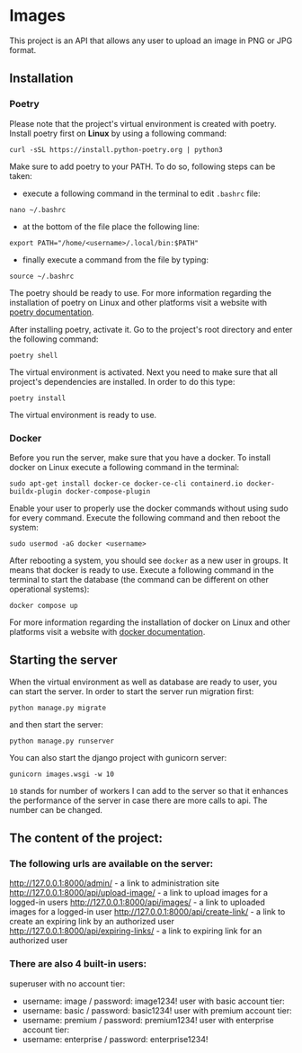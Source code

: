 # Images
This project is an API that allows any user to upload an image in PNG or JPG format.

## Installation

### Poetry
Please note that the project's virtual environment is created with poetry. Install poetry first on **Linux** by using a following command:

```shell
curl -sSL https://install.python-poetry.org | python3
```

Make sure to add poetry to your PATH. To do so, following steps can be taken:

- execute a following command in the terminal to edit `.bashrc` file:
```shell
nano ~/.bashrc
```
- at the bottom of the file place the following line:
```shell
export PATH="/home/<username>/.local/bin:$PATH"
```
- finally execute a command from the file by typing:
```shell
source ~/.bashrc
```
The poetry should be ready to use. For more information regarding the installation of poetry on Linux and other platforms visit a website with [poetry documentation](https://python-poetry.org/docs/).

After installing poetry, activate it. Go to the project's root directory and enter the following command:
```shell
poetry shell
```

The virtual environment is activated. Next you need to make sure that all project's dependencies are installed. In order to do this type:

```shell
poetry install
```

The virtual environment is ready to use.

### Docker

Before you run the server, make sure that you have a docker. To install docker on Linux execute a following command in the terminal:

```shell
sudo apt-get install docker-ce docker-ce-cli containerd.io docker-buildx-plugin docker-compose-plugin
```
Enable your user to properly use the docker commands without using sudo for every command. Execute the following command and then reboot the system:

```shell
sudo usermod -aG docker <username>
```
After rebooting a system, you should see `docker` as a new user in groups. It means that docker is ready to use. Execute a following command in the terminal to start the database (the command can be different on other operational systems):

```shell
docker compose up
```

For more information regarding the installation of docker on Linux and other platforms visit a website with [docker documentation](https://docs.docker.com/engine/install/).

## Starting the server

When the virtual environment as well as database are ready to user, you can start the server. In order to start the server run migration first:

```shell
python manage.py migrate
```

and then start the server:

```shell
python manage.py runserver
```

You can also start the django project with gunicorn server:
```shel
gunicorn images.wsgi -w 10
```
`10` stands for number of workers I can add to the server so that it enhances the performance of the server in case there are more calls to api. The number can be changed.

## The content of the project:

### The following urls are available on the server:

http://127.0.0.1:8000/admin/ - a link to administration site
http://127.0.0.1:8000/api/upload-image/ - a link to upload images for a logged-in users
http://127.0.0.1:8000/api/images/ - a link to uploaded images for a logged-in user
http://127.0.0.1:8000/api/create-link/ - a link to create an expiring link by an authorized user
http://127.0.0.1:8000/api/expiring-links/ - a link to expiring link for an authorized user

### There are also 4 built-in users:
superuser with no account tier:
- username: image / password: image1234!
user with basic account tier:
- username: basic / password: basic1234!
user with premium account tier:
- username: premium / password: premium1234!
user with enterprise account tier:
- username: enterprise / password: enterprise1234!
